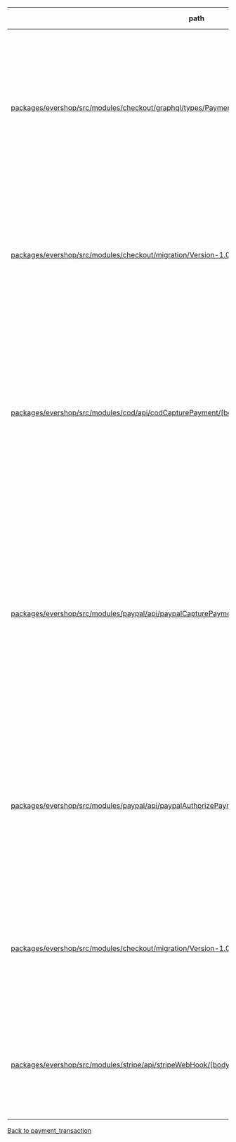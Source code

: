 | path | summary | is relevant |
| --- | --- | --- |
| [packages/evershop/src/modules/checkout/graphql/types/PaymentTransaction/PaymentTransaction.resolvers.js](https://github.com/evershopcommerce/evershop/blob/bc7ee43cdadfb8a00e896c8f753da75938507854/packages/evershop/src/modules/checkout/graphql/types/PaymentTransaction/PaymentTransaction.resolvers.js) | <br><br>このコードでは、テーブルpayment_transactionのカラムpayment_transaction_order_idは、特定のorderIdに関連する支払いトランザクションを取得するための条件として使用されています。具体的には、select()メソッドでpayment_transactionテーブルからデータを取得する際に、where()メソッドを使用してpayment_transaction_order_idがorderIdと等しい行のみを取得しています。 | True |
| [packages/evershop/src/modules/checkout/migration/Version-1.0.0.js](https://github.com/evershopcommerce/evershop/blob/4f1f4947f95e03b9cf64486a42b1669d484cba61/packages/evershop/src/modules/checkout/migration/Version-1.0.0.js) | <br><br>テーブルpayment_transactionのカラムpayment_transaction_order_idは、外部キーとして使用されています。このカラムは、注文テーブル(order)の注文ID(order_id)と関連付けられており、支払いトランザクション(payment_transaction)がどの注文に関連しているかを示しています。また、このカラムは、注文が削除された場合に支払いトランザクションも削除されるように設定されています。 | True |
| [packages/evershop/src/modules/cod/api/codCapturePayment/[bodyParser]capture.js](https://github.com/evershopcommerce/evershop/blob/bc7ee43cdadfb8a00e896c8f753da75938507854/packages/evershop/src/modules/cod/api/codCapturePayment/[bodyParser]capture.js) | <br><br>このコードでは、テーブルpayment_transactionのカラムpayment_transaction_order_idは、新しい支払いトランザクションが作成される際に、そのトランザクションがどの注文に関連しているかを示すために使用されています。具体的には、insert('payment_transaction')メソッドで、given()メソッドを使用して、payment_transaction_order_idカラムにorder.order_idの値を設定しています。これにより、支払いトランザクションが注文に関連付けられ、将来的に注文と支払いトランザクションを関連付けるために使用されます。 | True |
| [packages/evershop/src/modules/paypal/api/paypalCapturePayment/[bodyParser]capture.js](https://github.com/evershopcommerce/evershop/blob/bc7ee43cdadfb8a00e896c8f753da75938507854/packages/evershop/src/modules/paypal/api/paypalCapturePayment/[bodyParser]capture.js) | このコードでは、payment_transactionテーブルのpayment_transaction_order_idカラムは、注文のIDを参照するために使用されています。具体的には、以下の行で使用されています。<br><br>```<br>await insert('payment_transaction')<br>  .given({<br>    payment_transaction_order_id: order.order_id,<br>    // 以下省略<br>  })<br>  .execute(pool);<br>```<br><br>この行では、注文のID（order.order_id）がpayment_transaction_order_idカラムにセットされ、payment_transactionテーブルに新しいトランザクションが挿入されます。つまり、payment_transaction_order_idカラムは、注文とトランザクションを関連付けるために使用されています。 | True |
| [packages/evershop/src/modules/paypal/api/paypalAuthorizePayment/[bodyParser]authorize.js](https://github.com/evershopcommerce/evershop/blob/bc7ee43cdadfb8a00e896c8f753da75938507854/packages/evershop/src/modules/paypal/api/paypalAuthorizePayment/[bodyParser]authorize.js) | このコードでは、payment_transactionテーブルのpayment_transaction_order_idカラムは、注文に関連する支払いトランザクションを識別するために使用されます。具体的には、authorize API呼び出しのレスポンスから取得したトランザクションIDや金額などの情報が、この注文に関連する支払いトランザクションとしてpayment_transactionテーブルに挿入されます。その際、payment_transaction_order_idカラムには、注文のIDが設定されます。これにより、注文と支払いトランザクションの関連性が確立されます。 | True |
| [packages/evershop/src/modules/checkout/migration/Version-1.0.1.js](https://github.com/evershopcommerce/evershop/blob/4f1f4947f95e03b9cf64486a42b1669d484cba61/packages/evershop/src/modules/checkout/migration/Version-1.0.1.js) | <br><br>テーブルpayment_transactionのカラムpayment_transaction_order_idは、外部キー制約として使用されています。具体的には、ALTER TABLE文でFK_PAYMENT_TRANSACTION_ORDERという名前のインデックスが作成されています。また、同じALTER TABLE文で、payment_transaction_order_idカラムに対する外部キー制約が削除されています。 | True |
| [packages/evershop/src/modules/stripe/api/stripeWebHook/[bodyJson]webhook.js](https://github.com/evershopcommerce/evershop/blob/bc7ee43cdadfb8a00e896c8f753da75938507854/packages/evershop/src/modules/stripe/api/stripeWebHook/[bodyJson]webhook.js) | このコードでは、payment_transaction_order_idカラムは、支払いトランザクションがどの注文に関連しているかを示すために使用されています。具体的には、支払いトランザクションが作成されるとき、このカラムに注文IDが設定されます。また、支払いが成功した場合、このカラムを使用して注文の支払いステータスを更新します。 | True |
[Back to payment_transaction](../tables/payment_transaction.md)